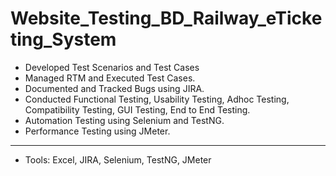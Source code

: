 # Website_Testing_BD_Railway_eTicketing_System

- Developed Test Scenarios and Test Cases
- Managed RTM and Executed Test Cases.
- Documented and Tracked Bugs using JIRA.
- Conducted Functional Testing, Usability Testing, Adhoc Testing, 
  Compatibility Testing, GUI Testing, End to End Testing.
- Automation Testing using Selenium and TestNG.
- Performance Testing using JMeter.
- --------------------------------------------------------------
- Tools: Excel, JIRA, Selenium, TestNG, JMeter
